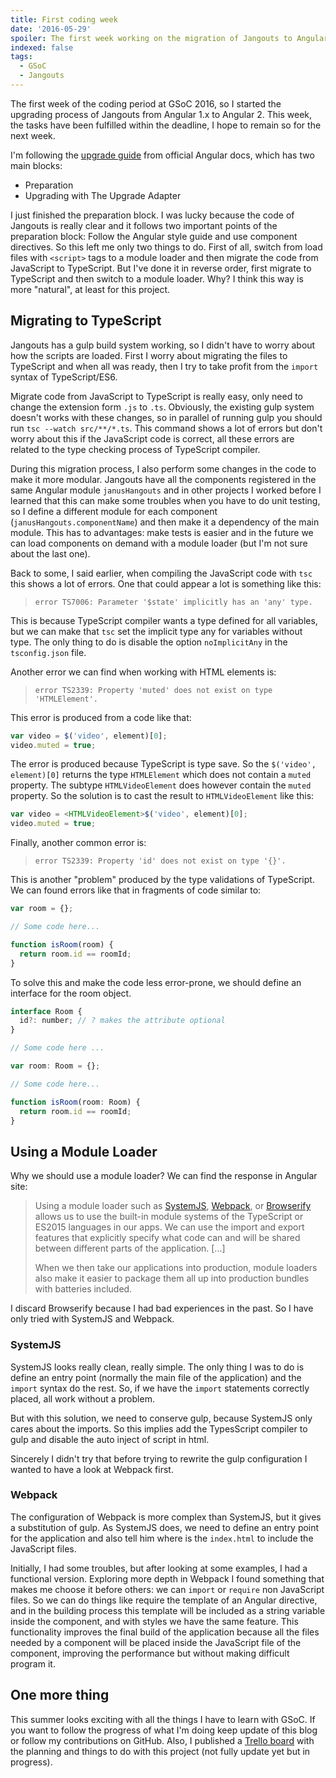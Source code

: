 ```yaml
---
title: First coding week
date: '2016-05-29'
spoiler: The first week working on the migration of Jangouts to Angular2.
indexed: false
tags:
  - GSoC
  - Jangouts
---
```


The first week of the coding period at GSoC 2016, so I started the upgrading
process of Jangouts from Angular 1.x to Angular 2. This week, the tasks have
been fulfilled within the deadline, I hope to remain so for the next week.

I'm following the [upgrade guide](https://angular.io/docs/ts/latest/guide/upgrade.html)
from official Angular docs, which has two main blocks:

- Preparation
- Upgrading with The Upgrade Adapter

I just finished the preparation block. I was lucky because the code of Jangouts
is really clear and it follows two important points of the preparation block:
Follow the Angular style guide and use component directives. So this left me
only two things to do. First of all, switch from load files with `<script>`
tags to a module loader and then migrate the code from JavaScript to TypeScript.
But I've done it in reverse order, first migrate to TypeScript and then switch to
a module loader. Why? I think this way is more "natural", at least for this project.

## Migrating to TypeScript

Jangouts has a gulp build system working, so I didn't have to worry about how
the scripts are loaded. First I worry about migrating the files to TypeScript
and when all was ready, then I try to take profit from the `import` syntax of
TypeScript/ES6.

Migrate code from JavaScript to TypeScript is really easy, only need to change
the extension form `.js` to `.ts`. Obviously, the existing gulp system doesn't works
with these changes, so in parallel of running gulp you should run
`tsc --watch src/**/*.ts`. This command shows a lot of errors but don't worry
about this if the JavaScript code is correct, all these errors are related to the
type checking process of TypeScript compiler.

During this migration process, I also perform some changes in the code to make
it more modular. Jangouts have all the components registered in the same Angular
module `janusHangouts` and in other projects I worked before I learned that this
can make some troubles when you have to do unit testing, so I define a
different module for each component (`janusHangouts.componentName`)
and then make it a dependency of the main module. This has to advantages: make
tests is easier and in the future we can load components on demand with a
module loader (but I'm not sure about the last one).

Back to some, I said earlier, when compiling the JavaScript code with `tsc` this
shows a lot of errors. One that could appear a lot is something like this:

> `error TS7006: Parameter '$state' implicitly has an 'any' type.`

This is because TypeScript compiler wants a type defined for all variables, but
we can make that `tsc` set the implicit type any for variables without type.
The only thing to do is disable the option `noImplicitAny` in the `tsconfig.json`
file.

Another error we can find when working with HTML elements is:

> `error TS2339: Property 'muted' does not exist on type 'HTMLElement'.`

This error is produced from a code like that:

```javascript
var video = $('video', element)[0];
video.muted = true;
```

The error is produced because TypeScript is type save. So the
`$('video', element)[0]` returns the type `HTMLElement` which does not contain
a `muted` property. The subtype `HTMLVideoElement` does however contain the
`muted` property. So the solution is to cast the result to `HTMLVideoElement`
like this:

```javascript
var video = <HTMLVideoElement>$('video', element)[0];
video.muted = true;
```

Finally, another common error is:

> `error TS2339: Property 'id' does not exist on type '{}'.`

This is another "problem" produced by the type validations of TypeScript. We can
found errors like that in fragments of code similar to:

```javascript
var room = {};

// Some code here...

function isRoom(room) {
  return room.id == roomId;
}
```

To solve this and make the code less error-prone, we should define an interface
for the room object.

```javascript
interface Room {
  id?: number; // ? makes the attribute optional
}

// Some code here ...

var room: Room = {};

// Some code here...

function isRoom(room: Room) {
  return room.id == roomId;
}
```

## Using a Module Loader

Why we should use a module loader? We can find the response in Angular site:

> Using a module loader such as [SystemJS](https://github.com/systemjs/systemjs),
> [Webpack](http://webpack.github.io/), or [Browserify](http://browserify.org/)
> allows us to use the built-in module systems of the TypeScript or ES2015
> languages in our apps. We can use the import and export features that explicitly
> specify what code can and will be shared between different parts of the
> application. [...]
>
> When we then take our applications into production, module loaders also make
> it easier to package them all up into production bundles with batteries
> included.

I discard Browserify because I had bad experiences in the past. So I have only
tried with SystemJS and Webpack.

### SystemJS

SystemJS looks really clean, really simple. The only thing I was to do is define
an entry point (normally the main file of the application) and the `import`
syntax do the rest. So, if we have the `import` statements correctly placed, all
work without a problem.

But with this solution, we need to conserve gulp, because SystemJS only cares
about the imports. So this implies add the TypesScript compiler to gulp and
disable the auto inject of script in html.

Sincerely I didn't try that before trying to rewrite the gulp configuration I
wanted to have a look at Webpack first.

### Webpack

The configuration of Webpack is more complex than SystemJS, but it gives a
substitution of gulp. As SystemJS does, we need to define an entry point for the
application and also tell him where is the `index.html` to include the
JavaScript files.

Initially, I had some troubles, but after looking at some examples, I had a
functional version. Exploring more depth in Webpack I found something that makes
me choose it before others: we can `import` or `require` non JavaScript files.
So we can do things like require the template of an Angular directive, and in
the building process this template will be included as a string variable inside
the component, and with styles we have the same feature. This functionality
improves the final build of the application because all the files needed by a
component will be placed inside the JavaScript file of the component, improving
the performance but without making difficult program it.

## One more thing

This summer looks exciting with all the things I have to learn with GSoC. If
you want to follow the progress of what I'm doing keep update of this blog or
follow my contributions on GitHub. Also, I published a
[Trello board](https://trello.com/b/vtQJBxbf/jangouts) with the planning and
things to do with this project (not fully update yet but in progress).
